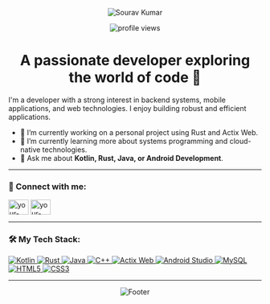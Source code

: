 <p align="center">
  <img src="https://capsule-render.vercel.app/api?type=rect&color=282a36&height=200&section=header&text=Sourav%20Kumar&fontSize=80&fontColor=bd93f9&animation=fadeIn" alt="Sourav Kumar"/>
</p>

<p align="center">
  <img src="https://komarev.com/ghpvc/?username=souravk29&label=Profile%20Views&color=0e75b6&style=flat-square" alt="profile views" />
</p>

<h1 align="center">A passionate developer exploring the world of code 🚀</h1>

<p align="left">
I'm a developer with a strong interest in backend systems, mobile applications, and web technologies. I enjoy building robust and efficient applications.
</p>

- 🔭 I’m currently working on a personal project using Rust and Actix Web.
- 🌱 I’m currently learning more about systems programming and cloud-native technologies.
- 💬 Ask me about **Kotlin, Rust, Java, or Android Development**.

---

### 🔗 Connect with me:
<p align="left">
<!-- Replace with your actual social media links -->
<a href="https://linkedin.com/in/your-linkedin-username" target="blank"><img align="center" src="https://raw.githubusercontent.com/rahuldkjain/github-profile-readme-generator/master/src/images/icons/Social/linked-in-alt.svg" alt="your-linkedin-username" height="30" width="40" /></a>
<a href="https://twitter.com/your-twitter-username" target="blank"><img align="center" src="https://raw.githubusercontent.com/rahuldkjain/github-profile-readme-generator/master/src/images/icons/Social/twitter.svg" alt="your-twitter-username" height="30" width="40" /></a>
</p>

---

### 🛠️ My Tech Stack:
<p align="left">
  <a href="https://kotlinlang.org" target="_blank" rel="noreferrer"> <img src="https://img.shields.io/badge/Kotlin-7F52FF?style=for-the-badge&logo=kotlin&logoColor=white" alt="Kotlin"/> </a>
  <a href="https://www.rust-lang.org" target="_blank" rel="noreferrer"> <img src="https://img.shields.io/badge/Rust-000000?style=for-the-badge&logo=rust&logoColor=white" alt="Rust"/> </a>
  <a href="https://www.java.com" target="_blank" rel="noreferrer"> <img src="https://img.shields.io/badge/Java-ED8B00?style=for-the-badge&logo=openjdk&logoColor=white" alt="Java"/> </a>
  <a href="https://www.cplusplus.com/" target="_blank" rel="noreferrer"> <img src="https://img.shields.io/badge/C++-00599C?style=for-the-badge&logo=c%2B%2B&logoColor=white" alt="C++"/> </a>
  <a href="https://actix.rs/" target="_blank" rel="noreferrer"> <img src="https://img.shields.io/badge/Actix%20Web-000000?style=for-the-badge&logo=rust&logoColor=white" alt="Actix Web"/> </a>
  <a href="https://developer.android.com/studio" target="_blank" rel="noreferrer"> <img src="https://img.shields.io/badge/Android%20Studio-3DDC84?style=for-the-badge&logo=android-studio&logoColor=white" alt="Android Studio"/> </a>
  <a href="https://www.mysql.com/" target="_blank" rel="noreferrer"> <img src="https://img.shields.io/badge/MySQL-4479A1?style=for-the-badge&logo=mysql&logoColor=white" alt="MySQL"/> </a>
  <a href="https://www.w3.org/html/" target="_blank" rel="noreferrer"> <img src="https://img.shields.io/badge/HTML5-E34F26?style=for-the-badge&logo=html5&logoColor=white" alt="HTML5"/> </a>
  <a href="https://www.w3.org/Style/CSS/" target="_blank" rel="noreferrer"> <img src="https://img.shields.io/badge/CSS3-1572B6?style=for-the-badge&logo=css3&logoColor=white" alt="CSS3"/> </a>
</p>

---


<p align="center">
  <img src="https://capsule-render.vercel.app/api?type=rect&color=282a36&height=150&section=footer" alt="Footer"/>
</p>

